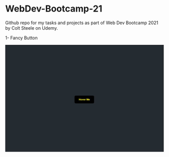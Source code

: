# WebDev-Bootcamp-21
Github repo for my tasks and projects as part of Web Dev Bootcamp 2021 by Colt Steele on Udemy.

1- Fancy Button


![alt text](https://github.com/AmazingAaditya/WebDev-Bootcamp-21/blob/main/images/button_default.JPG)
